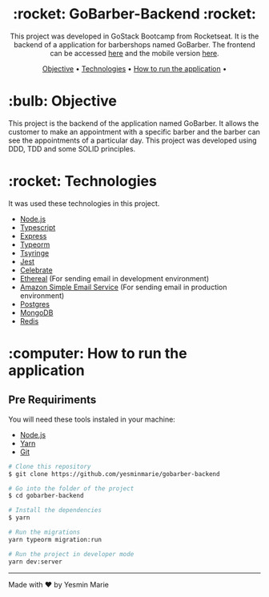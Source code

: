 <h1 align="center">:rocket: GoBarber-Backend :rocket:</h1>

<p align="center">This project was developed in GoStack Bootcamp from Rocketseat. It is the backend of a application for barbershops named GoBarber. The frontend can be accessed <a href="https://github.com/yesminmarie/gobarber-web">here</a> and the mobile version <a href="https://github.com/yesminmarie/gobarber-mobile">here</a>.</p>

<p align="center">
 <a href="#objective">Objective</a> •
 <a href="#technologies">Technologies</a> •
 <a href="#how-to-run">How to run the application</a> •
</p>

<h1 id="objective">:bulb: Objective</h1>
</p>This project is the backend of the application named GoBarber. It allows the customer to make an appointment with a specific barber and the barber can see the appointments of a particular day. This project was developed using DDD, TDD and some SOLID principles.</p>

<h1 id="technologies">:rocket: Technologies</h1>

<p>It was used these technologies in this project.</p>

- [Node.js](https://nodejs.org/en/ "Node.js")
- [Typescript](https://www.typescriptlang.org/ "Typescript")
- [Express](http://expressjs.com/ "Express")
- [Typeorm](https://typeorm.io/#/ "Typeorm")
- [Tsyringe](https://github.com/microsoft/tsyringe/ "Tsyringe")
- [Jest](https://jestjs.io/ "Jest")
- [Celebrate](https://www.npmjs.com/package/celebrate "Celebrate")
- [Ethereal](https://ethereal.email/ "Ethereal") (For sending email in development environment)
- [Amazon Simple Email Service](https://aws.amazon.com/pt/ses/) (For sending email in production environment)
- [Postgres](https://www.postgresql.org/)
- [MongoDB](https://www.mongodb.com/)
- [Redis](https://redis.io/)

<h1 id="how-to-run">:computer: How to run the application</h1>

<h2>Pre Requiriments</h2>

<p>You will need these tools instaled in your machine:</p>

- [Node.js](https://nodejs.org/en/ "Node.js")
- [Yarn](https://yarnpkg.com/ "Yarn")
- [Git](https://git-scm.com/ "Git")

```bash
# Clone this repository
$ git clone https://github.com/yesminmarie/gobarber-backend

# Go into the folder of the project
$ cd gobarber-backend

# Install the dependencies
$ yarn

# Run the migrations
yarn typeorm migration:run

# Run the project in developer mode
yarn dev:server
```
<hr>

Made with :heart: by Yesmin Marie

